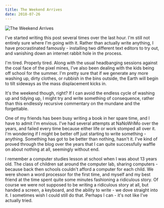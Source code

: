 ```yaml
---
title: The Weekend Arrives
date: 2018-07-26
---
```


![The Weekend Arrives](https://source.unsplash.com/vP3pnOoCiYE/1600x900)

I've started writing this post several times over the last hour. I'm still not entirely sure where I'm going with it. Rather than actually write anything, I have procrastinated famously - installing two different text editors to try out, and vanishing down an internet rabbit hole in the process.

I'm tired. Properly tired. Along with the usual headbanging sessions against the coal face of the pixel mines, I've also been dealing with the kids being off school for the summer. I'm pretty sure that if we generate any more washing up, dirty clothes, or rubbish in the bins outside, the Earth will begin to tilt sideways as the mass displacement kicks in.

It's the weekend though, right? If I can avoid the endless cycle of washing up and tidying up, I might try and write something of consequence, rather than this endlessly recursive commentary on the mundane and the forgettable.

One of my friends has been busy writing a book in her spare time, and I have to admit I'm envious. I've had several attempts at NaNoWriMo over the years, and failed every time because either life or work stomped all over it. I'm wondering if I might be better off just starting to write something - anything. Something has got to be better than nothing, hasn't it. I've kind of proved through the blog over the years that I can quite successfully waffle on about nothing at all, seemingly without end.

I remember a computer studies lesson at school when I was about 13 years old. The class of children sat around the computer lab, sharing computers - because back then schools couldn't afford a computer for each child. We were shown a word processor for the first time, and myself and my best friend at the time spent quite some minutes fashioning a ridiculous story. Of course we were not supposed to be writing a ridiculous story at all, but handed a screen, a keyboard, and the ability to write - we dove straight into it. I sometimes wish I could still do that. Perhaps I can - it's not like I've actually tried.